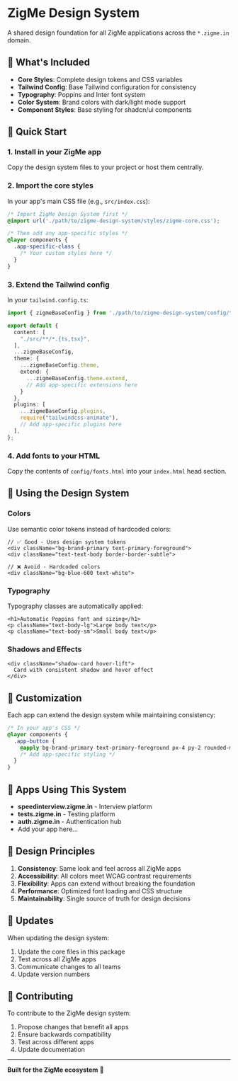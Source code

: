 # ZigMe Design System

A shared design foundation for all ZigMe applications across the `*.zigme.in` domain.

## 🎨 What's Included

- **Core Styles**: Complete design tokens and CSS variables
- **Tailwind Config**: Base Tailwind configuration for consistency
- **Typography**: Poppins and Inter font system
- **Color System**: Brand colors with dark/light mode support
- **Component Styles**: Base styling for shadcn/ui components

## 🚀 Quick Start

### 1. Install in your ZigMe app

Copy the design system files to your project or host them centrally.

### 2. Import the core styles

In your app's main CSS file (e.g., `src/index.css`):

```css
/* Import ZigMe Design System first */
@import url('./path/to/zigme-design-system/styles/zigme-core.css');

/* Then add any app-specific styles */
@layer components {
  .app-specific-class {
    /* Your custom styles here */
  }
}
```

### 3. Extend the Tailwind config

In your `tailwind.config.ts`:

```typescript
import { zigmeBaseConfig } from './path/to/zigme-design-system/config/tailwind.config.base.js';

export default {
  content: [
    "./src/**/*.{ts,tsx}",
  ],
  ...zigmeBaseConfig,
  theme: {
    ...zigmeBaseConfig.theme,
    extend: {
      ...zigmeBaseConfig.theme.extend,
      // Add app-specific extensions here
    }
  },
  plugins: [
    ...zigmeBaseConfig.plugins,
    require("tailwindcss-animate"),
    // Add app-specific plugins here
  ],
};
```

### 4. Add fonts to your HTML

Copy the contents of `config/fonts.html` into your `index.html` head section.

## 🎨 Using the Design System

### Colors

Use semantic color tokens instead of hardcoded colors:

```tsx
// ✅ Good - Uses design system tokens
<div className="bg-brand-primary text-primary-foreground">
<div className="text-text-body border-border-subtle">

// ❌ Avoid - Hardcoded colors
<div className="bg-blue-600 text-white">
```

### Typography

Typography classes are automatically applied:

```tsx
<h1>Automatic Poppins font and sizing</h1>
<p className="text-body-lg">Large body text</p>
<p className="text-body-sm">Small body text</p>
```

### Shadows and Effects

```tsx
<div className="shadow-card hover-lift">
  Card with consistent shadow and hover effect
</div>
```

## 🔧 Customization

Each app can extend the design system while maintaining consistency:

```css
/* In your app's CSS */
@layer components {
  .app-button {
    @apply bg-brand-primary text-primary-foreground px-4 py-2 rounded-md;
    /* Add app-specific styling */
  }
}
```

## 📱 Apps Using This System

- **speedinterview.zigme.in** - Interview platform
- **tests.zigme.in** - Testing platform  
- **auth.zigme.in** - Authentication hub
- Add your app here...

## 🎯 Design Principles

1. **Consistency**: Same look and feel across all ZigMe apps
2. **Accessibility**: All colors meet WCAG contrast requirements
3. **Flexibility**: Apps can extend without breaking the foundation
4. **Performance**: Optimized font loading and CSS structure
5. **Maintainability**: Single source of truth for design decisions

## 🔄 Updates

When updating the design system:

1. Update the core files in this package
2. Test across all ZigMe apps
3. Communicate changes to all teams
4. Update version numbers

## 🤝 Contributing

To contribute to the ZigMe design system:

1. Propose changes that benefit all apps
2. Ensure backwards compatibility
3. Test across different apps
4. Update documentation

---

**Built for the ZigMe ecosystem** 🚀